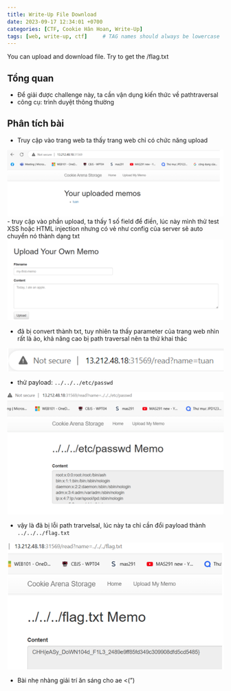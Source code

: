 ```yaml
---
title: Write-Up File Download
date: 2023-09-17 12:34:01 +0700
categories: [CTF, Cookie Hân Hoan, Write-Up]
tags: [web, write-up, ctf]     # TAG names should always be lowercase
---
```

You can upload and download file. Try to get the /flag.txt

## Tổng quan

- Để giải được challenge này, ta cần vận dụng kiến thức về pathtraversal
- công cụ: trình duyệt thông thường

## Phân tích bài

- Truy cập vào trang web ta thấy trang web chỉ có chức năng upload

<img src="assets/writeup/cookie/FILE DOWNLOAD/0.png">
- truy cập vào phần upload, ta thấy 1 số field để điền, lúc này mình thử test XSS hoặc HTML injection nhưng có vẻ như config của server sẽ auto chuyển nó thành dạng txt

<img src="assets/writeup/cookie/FILE DOWNLOAD/1.png">

- đã bị convert thành txt, tuy nhiên ta thấy parameter của trang web nhìn rất là ảo, khả năng cao bị path traversal nên ta thử khai thác

<img src="assets/writeup/cookie/FILE DOWNLOAD/2.png">

- thử payload: `../../../etc/passwd`

<img src="assets/writeup/cookie/FILE DOWNLOAD/3.png">

- vậy là đã bị lỗi path trarvelsal, lúc này ta chỉ cần đổi payload thành `../../../flag.txt`

<img src="assets/writeup/cookie/FILE DOWNLOAD/4.png">

- Bài nhẹ nhàng giải trí ăn sáng cho ae <(”)
